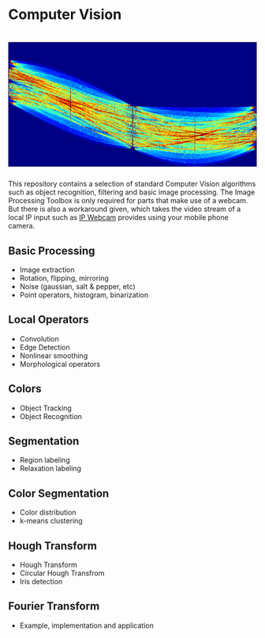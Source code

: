 # Computer Vision
# ![alt text](https://github.com/PhilWicke/ComputerVision/blob/master/fckpged.PNG "Hough Transform")
This repository contains a selection of standard Computer Vision algorithms such as object recognition, filtering and basic image processing. 
The Image Processing Toolbox is only required for parts that make use of a webcam. But there is also a workaround given, which takes the video stream of a local IP input such as [IP Webcam](https://play.google.com/store/apps/details?id=com.pas.webcam) provides using your mobile phone camera.

## Basic Processing
+ Image extraction
+ Rotation, flipping, mirroring
+ Noise (gaussian, salt & pepper, etc)
+ Point operators, histogram, binarization

## Local Operators
+ Convolution
+ Edge Detection
+ Nonlinear smoothing
+ Morphological operators

## Colors
+ Object Tracking
+ Object Recognition

## Segmentation
+ Region labeling
+ Relaxation labeling

## Color Segmentation
+ Color distribution
+ k-means clustering

## Hough Transform
+ Hough Transform
+ Circular Hough Transfrom
+ Iris detection

## Fourier Transform
+ Example, implementation and application
